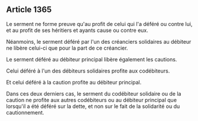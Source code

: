 Article 1365
----
Le serment ne forme preuve qu'au profit de celui qui l'a déféré ou contre lui,
et au profit de ses héritiers et ayants cause ou contre eux.

Néanmoins, le serment déféré par l'un des créanciers solidaires au débiteur ne
libère celui-ci que pour la part de ce créancier.

Le serment déféré au débiteur principal libère également les cautions.

Celui déféré à l'un des débiteurs solidaires profite aux codébiteurs.

Et celui déféré à la caution profite au débiteur principal.

Dans ces deux derniers cas, le serment du codébiteur solidaire ou de la caution
ne profite aux autres codébiteurs ou au débiteur principal que lorsqu'il a été
déféré sur la dette, et non sur le fait de la solidarité ou du cautionnement.
